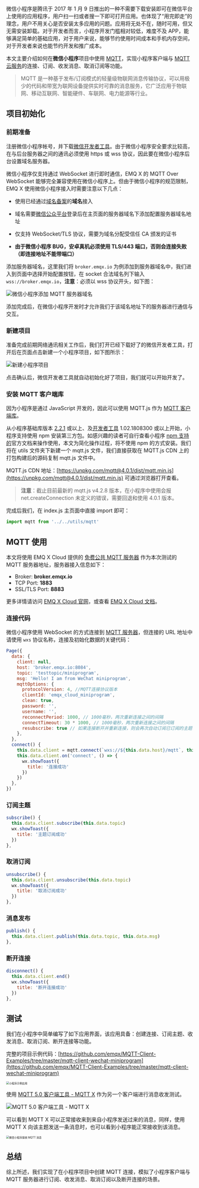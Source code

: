 微信小程序是腾讯于 2017 年 1 月 9 日推出的一种不需要下载安装即可在微信平台上使用的应用程序，用户扫一扫或者搜一下即可打开应用。也体现了“用完即走”的理念，用户不用关心是否安装太多应用的问题。应用将无处不在，随时可用，但又无需安装卸载。对于开发者而言，小程序开发门槛相对较低，难度不及 APP，能够满足简单的基础应用，对于用户来说，能够节约使用时间成本和手机内存空间，对于开发者来说也能节约开发和推广成本。

本文主要介绍如何在**微信小程序**项目中使用 [MQTT](https://www.emqx.com/zh/mqtt)，实现小程序客户端与 [MQTT 云服务](https://www.emqx.com/zh/cloud)的连接、订阅、收发消息、取消订阅等功能。

> MQTT 是一种基于发布/订阅模式的轻量级物联网消息传输协议，可以用极少的代码和带宽为联网设备提供实时可靠的消息服务，它广泛应用于物联网、移动互联网、智能硬件、车联网、电力能源等行业。



## 项目初始化

### 前期准备

注册微信小程序帐号，并下载[微信开发者工具](https://developers.weixin.qq.com/miniprogram/dev/devtools/download.html)。由于微信小程序安全要求比较高，在与后台服务器之间的通讯必须使用 https 或 wss 协议，因此要在微信小程序后台设置域名服务器。

微信小程序仅支持通过 WebSocket 进行即时通信，EMQ X 的 MQTT Over WebSocket 能够完全兼容使用在微信小程序上。但由于微信小程序的规范限制，EMQ X 使用微信小程序接入时需要注意以下几点：

- 使用已经通过[域名备案](https://baike.baidu.com/item/域名备案)的**域名**接入

- 域名需要[微信公众平台](https://mp.weixin.qq.com/)登录后在主页面的服务器域名下添加配置服务器域名地址
- 仅支持 WebSocket/TLS 协议，需要为域名分配受信任 CA 颁发的证书
- **由于微信小程序 BUG，安卓真机必须使用 TLS/443 端口，否则会连接失败（即连接地址不能带端口）**

添加服务器域名，这里我们将 `broker.emqx.io` 为例添加到服务器域名中，我们进入到页面中选择开始配置按钮，在 socket 合法域名列下输入 `wss://broker.emqx.io`，**注意**：必须以 wss 协议开头，如下图：

![微信小程序添加 MQTT 服务器域名](https://static.emqx.net/images/580dae268a35678e6d8fe14f90dabf45.png)

添加完成后，在微信小程序开发时才允许我们于该域名地址下的服务器进行通信与交互。

### 新建项目

准备完成前期网络通讯相关工作后，我们打开已经下载好了的微信开发者工具，打开后在页面点击新建一个小程序项目，如下图所示：

![新建小程序项目](https://static.emqx.net/images/70e3a461651c46a33f16c9624b32e9e6.png)

点击确认后，微信开发者工具就自动初始化好了项目，我们就可以开始开发了。

### 安装 MQTT 客户端库

因为小程序是通过 JavaScript 开发的，因此可以使用 MQTT.js 作为 [MQTT 客户端库](https://www.emqx.com/zh/blog/introduction-to-the-commonly-used-mqtt-client-library)。

从小程序基础库版本 [2.2.1](https://developers.weixin.qq.com/miniprogram/dev/framework/compatibility.html) 或以上、及[开发者工具](https://developers.weixin.qq.com/miniprogram/dev/devtools/download.html) 1.02.1808300 或以上开始，小程序支持使用 npm 安装第三方包。如感兴趣的读者可自行查看小程序 [npm 支持的](https://developers.weixin.qq.com/miniprogram/dev/devtools/npm.html)官方文档来操作使用，本文为简化操作过程，将不使用 npm 的方式安装。我们将在 utils 文件夹下新建一个 mqtt.js 文件，我们直接获取在 MQTT.js CDN 上的打包构建后的源码复制 mqtt.js 文件中。

MQTT.js CDN 地址：[https://unpkg.com/mqtt@4.0.1/dist/mqtt.min.js](https://unpkg.com/mqtt@4.0.1/dist/mqtt.min.js) 可通过浏览器打开查看。

> **注意**：截止目前最新的 mqtt.js v4.2.8 版本，在小程序中使用会报 net.createConnection 未定义的错误，需要回退和使用 4.0.1 版本。

完成后我们，在 index.js 主页面中直接 import 即可：

```javascript
import mqtt from '../../utils/mqtt'
```



## MQTT 使用

本文将使用 EMQ X Cloud 提供的 [免费公共 MQTT 服务器](https://www.emqx.com/zh/mqtt/public-mqtt5-broker) 作为本次测试的 MQTT 服务器地址，服务器接入信息如下：

- Broker: **broker.emqx.io**
- TCP Port: **1883**
- SSL/TLS Port: **8883**

更多详情请访问 [EMQ X Cloud 官网](https://www.emqx.com/zh/cloud)，或查看 [EMQ X Cloud 文档](https://docs.emqx.cn/cloud/latest/)。

### 连接代码

微信小程序使用 WebSocket 的方式连接到 [MQTT 服务器](https://www.emqx.io/zh)，但连接的 URL 地址中请使用 `wxs` 协议名称，连接及初始化数据的关键代码：

```javascript
Page({
  data: {
    client: null,
    host: 'broker.emqx.io:8084',
    topic: 'testtopic/miniprogram',
    msg: 'Hello! I am from WeChat miniprogram',
    mqttOptions: {
      protocolVersion: 4, //MQTT连接协议版本
      clientId: 'emqx_cloud_miniprogram',
      clean: true,
      password: '',
      username: '',
      reconnectPeriod: 1000, // 1000毫秒，两次重新连接之间的间隔
      connectTimeout: 30 * 1000, // 1000毫秒，两次重新连接之间的间隔
      resubscribe: true // 如果连接断开并重新连接，则会再次自动订阅已订阅的主题（默认true）
    },
  },
  connect() {
    this.data.client = mqtt.connect(`wxs://${this.data.host}/mqtt`, this.data.mqttOptions)
    this.data.client.on('connect', () => {
      wx.showToast({
        title: '连接成功'
      })
    })
  },
})

```

### 订阅主题

```javascript
subscribe() {
  this.data.client.subscribe(this.data.topic)
  wx.showToast({
    title: '主题订阅成功'
  })
},
```

### 取消订阅

```javascript
unsubscribe() {
  this.data.client.unsubscribe(this.data.topic)
  wx.showToast({
    title: '取消订阅成功'
  })
},
```

### 消息发布

```javascript
publish() {
  this.data.client.publish(this.data.topic, this.data.msg)
},
```

### 断开连接

```javascript
disconnect() {
  this.data.client.end()
  wx.showToast({
    title: '断开连接成功'
  })
},
```



## 测试

我们在小程序中简单编写了如下应用界面，该应用具备：创建连接、订阅主题、收发消息、取消订阅、断开连接等功能。

完整的项目示例代码：[https://github.com/emqx/MQTT-Client-Examples/tree/master/mqtt-client-wechat-miniprogram](https://github.com/emqx/MQTT-Client-Examples/tree/master/mqtt-client-wechat-miniprogram)

<img src="https://static.emqx.net/images/8f0d503051f21fd9ba36ace426c8ff64.png" alt="小程序示例应用" style="zoom:50%;" />

使用 [MQTT 5.0 客户端工具 - MQTT X](https://mqttx.app/zh) 作为另一个客户端进行消息收发测试。

![MQTT 5.0 客户端工具 - MQTT X](https://static.emqx.net/images/435e50c6d4616269fb952fb47a559892.png)

可以看到 MQTT X 可以正常接收来到来自小程序发送过来的消息，同样，使用 MQTT X 向该主题发送一条消息时，也可以看到小程序能正常接收到该消息。

<img src="https://static.emqx.net/images/1158fb3ea9e5056ed66074771c45e8b6.png" alt="微信小程序接收 MQTT 消息" style="zoom:50%;" />

## 总结

综上所述，我们实现了在小程序项目中创建 MQTT 连接，模拟了小程序客户端与 MQTT 服务器进行订阅、收发消息、取消订阅以及断开连接的场景。
